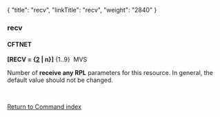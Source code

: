 {
    "title": "recv",
    "linkTitle": "recv",
    "weight": "2840"
}<span id="recv"></span>

### recv

#### CFTNET

**\[RECV = {<u>2</u> | n}\]** {1..9}  MVS

Number of **receive any RPL** parameters
for this resource. In general, the default value should not be changed.

 

[Return to Command index](../../)

 
